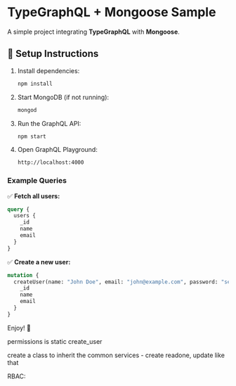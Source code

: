 # TypeGraphQL + Mongoose Sample

A simple project integrating **TypeGraphQL** with **Mongoose**.

## 🚀 Setup Instructions

1. Install dependencies:
   ```sh
   npm install
   ```

2. Start MongoDB (if not running):
   ```sh
   mongod
   ```

3. Run the GraphQL API:
   ```sh
   npm start
   ```

4. Open GraphQL Playground:
   ```sh
   http://localhost:4000
   ```

### Example Queries

✅ **Fetch all users:**
```graphql
query {
  users {
    _id
    name
    email
  }
}
```

✅ **Create a new user:**
```graphql
mutation {
  createUser(name: "John Doe", email: "john@example.com", password: "secret") {
    _id
    name
    email
  }
}
```

Enjoy! 🚀


permissions is static
create_user
  


create a class to inherit the common services - create readone, update like that

RBAC:
<!-- - permission list static -->
<!-- - create roles with added permissions -->
<!-- - assign roles to user -->
<!-- - make authchecker works -->






